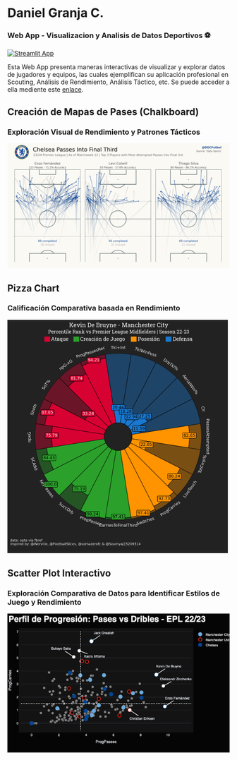 # Daniel Granja C.

### Web App - Visualizacion y Analisis de Datos Deportivos ⚽ 
[![Streamlit App](https://static.streamlit.io/badges/streamlit_badge_black_white.svg)](dgcfutbol.streamlit.app)


Esta Web App presenta maneras interactivas de visualizar y explorar datos de jugadores y equipos, las cuales ejemplifican su aplicación profesional en Scouting, Análisis de Rendimiento, Análisis Táctico, etc. Se puede acceder a ella mediente este [enlace](dgcfutbol.streamlit.app).

## Creación de Mapas de Pases (Chalkboard)
### Exploración Visual de Rendimiento y Patrones Tácticos
<img src="images/chelsea_passes.png" width="850" />

## Pizza Chart
### Calificación Comparativa basada en Rendimiento
<img src="images/pizza.png" width="500" />

## Scatter Plot Interactivo
### Exploración Comparativa de Datos para Identificar Estilos de Juego y Rendimiento
<img src="images/progression.png" width="600" />
